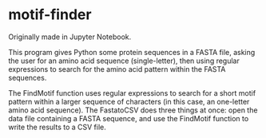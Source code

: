 # motif-finder

Originally made in Jupyter Notebook.

This program gives Python some protein sequences in a FASTA file, asking the user for an amino acid sequence (single-letter), then using regular expressions to search for the amino acid pattern within the FASTA sequences.

The FindMotif function uses regular expressions to search for a short motif pattern within a larger sequence of characters (in this case, an one-letter amino acid sequence).
The FastatoCSV does three things at once: open the data file containing a FASTA sequence, and use the FindMotif function to write the results to a CSV file.
